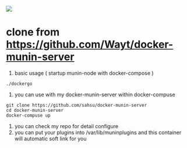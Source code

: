 [![](https://badge.imagelayers.io/sahsu/docker-munin-node:latest.svg)](https://imagelayers.io/?images=sahsu/docker-munin-node:latest 'Get your own badge on imagelayers.io')

# clone from https://github.com/Wayt/docker-munin-server
1. basic usage ( startup munin-node with docker-compose )
```
./dockergo
```
1. you can use with my docker-munin-server within docker-compuse
```
git clone https://github.com/sahsu/docker-munin-server
cd docker-munin-server
docker-compuse up
```
1. you can check my repo for detail configure
1. you can put your plugins into /var/lib/muninplugins and this container will automatic soft link for you
